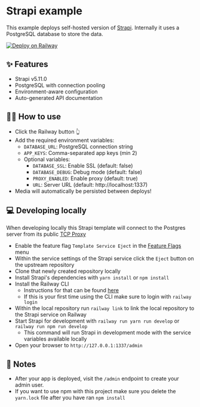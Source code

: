 # Strapi example

This example deploys self-hosted version of [Strapi](https://strapi.io/). Internally it uses a PostgreSQL database to store the data.

[![Deploy on Railway](https://railway.app/button.svg)](https://railway.app/new/template/strapi?referralCode=milo)

## ✨ Features

- Strapi v5.11.0
- PostgreSQL with connection pooling
- Environment-aware configuration
- Auto-generated API documentation

## 💁‍♀️ How to use

- Click the Railway button 👆
- Add the required environment variables:
  - `DATABASE_URL`: PostgreSQL connection string
  - `APP_KEYS`: Comma-separated app keys (min 2)
  - Optional variables:
    - `DATABASE_SSL`: Enable SSL (default: false)
    - `DATABASE_DEBUG`: Debug mode (default: false)
    - `PROXY_ENABLED`: Enable proxy (default: true)
    - `URL`: Server URL (default: http://localhost:1337)
- Media will automatically be persisted between deploys!

## 💻 Developing locally

When developing locally this Strapi template will connect to the Postgres server from its public [TCP Proxy](https://docs.railway.app/deploy/exposing-your-app#tcp-proxying)

- Enable the feature flag `Template Service Eject` in the [Feature Flags](https://railway.app/account/feature-flags) menu
- Within the service settings of the Strapi service click the `Eject` button on the upstream repository
- Clone that newly created repository locally
- Install Strapi's dependencies with `yarn install` or `npm install`
- Install the Railway CLI
    - Instructions for that can be found [here](https://docs.railway.app/develop/cli#installation)
    - If this is your first time using the CLI make sure to login with `railway login`
- Within the local repository run `railway link` to link the local repository to the Strapi service on Railway
- Start Strapi for development with `railway run yarn run develop` or `railway run npm run develop`
    - This command will run Strapi in development mode with the service variables available locally
- Open your browser to `http://127.0.0.1:1337/admin`

## 📝 Notes

- After your app is deployed, visit the `/admin` endpoint to create your admin user.
- If you want to use npm with this project make sure you delete the `yarn.lock` file after you have ran `npm install`
